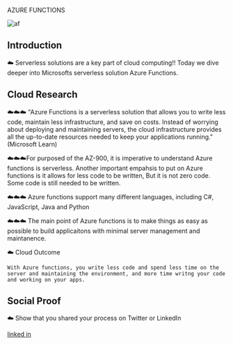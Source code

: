 
AZURE FUNCTIONS




![af](https://user-images.githubusercontent.com/102994059/197619198-ea319823-1bfc-4d6a-9f8d-71b222f9c0e6.png)

## Introduction

☁️ Serverless solutions are a key part of cloud computing!! Today we dive deeper into Microsofts serverless solution Azure Functions. 


## Cloud Research

☁️☁️☁️ "Azure Functions is a serverless solution that allows you to write less code, maintain less infrastructure, and save on costs. Instead of worrying about deploying and maintaining servers, the cloud infrastructure provides all the up-to-date resources needed to keep your applications running." (Microsoft Learn)

☁️☁️☁️For purposed of the AZ-900, it is imperative to understand Azure functions is serverless. Another important empahsis to put on Azure functions is it allows for less code to be written, But it is not zero code. Some code is still needed to be written. 

☁️☁️☁️ Azure functions support many different languages, including C#, JavaScript, Java and Python

☁️☁️☁️ The main point of Azure functions is to make things as easy as possible to build applicaitons with minimal server management and maintanence. 


☁️ Cloud Outcome

    With Azure functions, you write less code and spend less time on the server and maintaining the environment, and more time writng your code and working on your apps. 


## Social Proof

☁️ Show that you shared your process on Twitter or LinkedIn

[linked in](https://www.linkedin.com/posts/andrew-leddy_100daysofcloud-activity-6990406071785775104-XNGF?utm_source=share&utm_medium=member_desktop)
